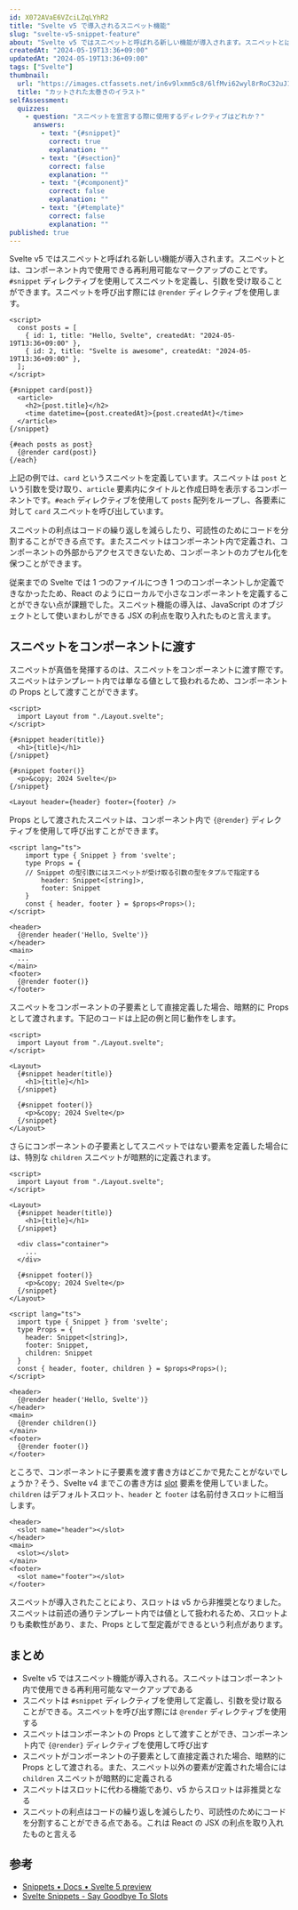```yaml
---
id: X072AVaE6VZciLZqLYhR2
title: "Svelte v5 で導入されるスニペット機能"
slug: "svelte-v5-snippet-feature"
about: "Svelte v5 ではスニペットと呼ばれる新しい機能が導入されます。スニペットとは、コンポーネント内で使用できる再利用可能なマークアップのことです。`#snippet` ディレクティブを使用してスニペットを定義し、引数を受け取ることができます。スニペットを呼び出す際には `@render` ディレクティブを使用します。またスニペットは単なる値として扱われるため、コンポーネントの Props として渡すことができます。"
createdAt: "2024-05-19T13:36+09:00"
updatedAt: "2024-05-19T13:36+09:00"
tags: ["Svelte"]
thumbnail:
  url: "https://images.ctfassets.net/in6v9lxmm5c8/6lfMvi62wyl8rRoC32uJ1H/1ea1384cdc7bdad3c9b97bb3a8f62681/food_futomaki_cut_4755-768x609.png"
  title: "カットされた太巻きのイラスト"
selfAssessment:
  quizzes:
    - question: "スニペットを宣言する際に使用するディレクティブはどれか？"
      answers:
        - text: "{#snippet}"
          correct: true
          explanation: ""
        - text: "{#section}"
          correct: false
          explanation: ""
        - text: "{#component}"
          correct: false
          explanation: ""
        - text: "{#template}"
          correct: false
          explanation: ""
published: true
---
```


Svelte v5 ではスニペットと呼ばれる新しい機能が導入されます。スニペットとは、コンポーネント内で使用できる再利用可能なマークアップのことです。`#snippet` ディレクティブを使用してスニペットを定義し、引数を受け取ることができます。スニペットを呼び出す際には `@render` ディレクティブを使用します。

```svelte
<script>
  const posts = [
    { id: 1, title: "Hello, Svelte", createdAt: "2024-05-19T13:36+09:00" },
    { id: 2, title: "Svelte is awesome", createdAt: "2024-05-19T13:36+09:00" },
  ];
</script>

{#snippet card(post)}
  <article>
    <h2>{post.title}</h2>
    <time datetime={post.createdAt}>{post.createdAt}</time>
  </article>
{/snippet}

{#each posts as post}
  {@render card(post)}
{/each}
```

上記の例では、`card` というスニペットを定義しています。スニペットは `post` という引数を受け取り、`article` 要素内にタイトルと作成日時を表示するコンポーネントです。`#each` ディレクティブを使用して `posts` 配列をループし、各要素に対して `card` スニペットを呼び出しています。

スニペットの利点はコードの繰り返しを減らしたり、可読性のためにコードを分割することができる点です。またスニペットはコンポーネント内で定義され、コンポーネントの外部からアクセスできないため、コンポーネントのカプセル化を保つことができます。

従来までの Svelte では 1 つのファイルにつき 1 つのコンポーネントしか定義できなかったため、React のようにローカルで小さなコンポーネントを定義することができない点が課題でした。スニペット機能の導入は、JavaScript のオブジェクトとして使いまわしができる JSX の利点を取り入れたものと言えます。

## スニペットをコンポーネントに渡す

スニペットが真価を発揮するのは、スニペットをコンポーネントに渡す際です。スニペットはテンプレート内では単なる値として扱われるため、コンポーネントの Props として渡すことができます。

```svelte:App.svelte
<script>
  import Layout from "./Layout.svelte";
</script>

{#snippet header(title)}
  <h1>{title}</h1>
{/snippet}

{#snippet footer()}
  <p>&copy; 2024 Svelte</p>
{/snippet}

<Layout header={header} footer={footer} />
```

Props として渡されたスニペットは、コンポーネント内で `{@render}` ディレクティブを使用して呼び出すことができます。

```svelte:Layout.svelte
<script lang="ts">
	import type { Snippet } from 'svelte';
	type Props = {
    // Snippet の型引数にはスニペットが受け取る引数の型をタプルで指定する
		header: Snippet<[string]>,
		footer: Snippet
	}
	const { header, footer } = $props<Props>();
</script>

<header>
  {@render header('Hello, Svelte')}
</header>
<main>
  ...
</main>
<footer>
  {@render footer()}
</footer>
```

スニペットをコンポーネントの子要素として直接定義した場合、暗黙的に Props として渡されます。下記のコードは上記の例と同じ動作をします。

```svelte:App.svelte
<script>
  import Layout from "./Layout.svelte";
</script>

<Layout>
  {#snippet header(title)}
    <h1>{title}</h1>
  {/snippet}

  {#snippet footer()}
    <p>&copy; 2024 Svelte</p>
  {/snippet}
</Layout>
```

さらにコンポーネントの子要素としてスニペットではない要素を定義した場合には、特別な `children` スニペットが暗黙的に定義されます。

```svelte:App.svelte {12-14}
<script>
  import Layout from "./Layout.svelte";
</script>

<Layout>
  {#snippet header(title)}
    <h1>{title}</h1>
  {/snippet}

  <div class="container">
    ...
  </div>

  {#snippet footer()}
    <p>&copy; 2024 Svelte</p>
  {/snippet}
</Layout>
```

```svelte:Layout.svelte {6, 8, 16}
<script lang="ts">
  import type { Snippet } from 'svelte';
  type Props = {
    header: Snippet<[string]>,
    footer: Snippet,
    children: Snippet
  }
  const { header, footer, children } = $props<Props>();
</script>

<header>
  {@render header('Hello, Svelte')}
</header>
<main>
  {@render children()}
</main>
<footer>
  {@render footer()}
</footer>
```

ところで、コンポーネントに子要素を渡す書き方はどこかで見たことがないでしょうか？そう、Svelte v4 までこの書き方は [slot](https://svelte.jp/docs/special-elements#slot) 要素を使用していました。`children` はデフォルトスロット、`header` と `footer` は名前付きスロットに相当します。

```svelte:Layout.svelte
<header>
  <slot name="header"></slot>
</header>
<main>
  <slot></slot>
</main>
<footer>
  <slot name="footer"></slot>
</footer>
```

スニペットが導入されたことにより、スロットは v5 から非推奨となりました。スニペットは前述の通りテンプレート内では値として扱われるため、スロットよりも柔軟性があり、また、Props として型定義ができるという利点があります。

## まとめ

- Svelte v5 ではスニペット機能が導入される。スニペットはコンポーネント内で使用できる再利用可能なマークアップである
- スニペットは `#snippet` ディレクティブを使用して定義し、引数を受け取ることができる。スニペットを呼び出す際には `@render` ディレクティブを使用する
- スニペットはコンポーネントの Props として渡すことができ、コンポーネント内で `{@render}` ディレクティブを使用して呼び出す
- スニペットがコンポーネントの子要素として直接定義された場合、暗黙的に Props として渡される。また、スニペット以外の要素が定義された場合には `children` スニペットが暗黙的に定義される
- スニペットはスロットに代わる機能であり、v5 からスロットは非推奨となる
- スニペットの利点はコードの繰り返しを減らしたり、可読性のためにコードを分割することができる点である。これは React の JSX の利点を取り入れたものと言える

## 参考

- [Snippets • Docs • Svelte 5 preview](https://svelte-5-preview.vercel.app/docs/snippets)
- [Svelte Snippets - Say Goodbye To Slots](https://sveltekit.io/blog/snippets)
